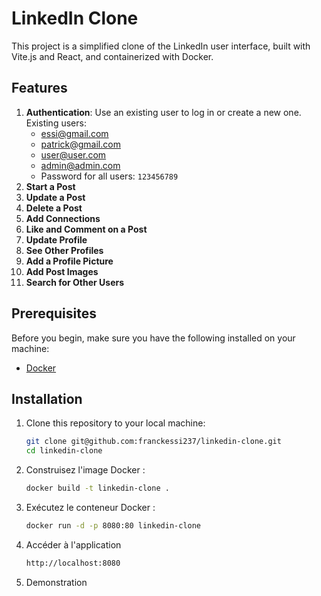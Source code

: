 # LinkedIn Clone

This project is a simplified clone of the LinkedIn user interface, built with Vite.js and React, and containerized with Docker.

## Features
1. **Authentication**: Use an existing user to log in or create a new one. Existing users:
   - essi@gmail.com
   - patrick@gmail.com
   - user@user.com
   - admin@admin.com
   - Password for all users: `123456789`
2. **Start a Post**
3. **Update a Post**
4. **Delete a Post**
5. **Add Connections**
6. **Like and Comment on a Post**
7. **Update Profile**
8. **See Other Profiles**
9. **Add a Profile Picture**
10. **Add Post Images**
11. **Search for Other Users**

## Prerequisites

Before you begin, make sure you have the following installed on your machine:

- [Docker](https://www.docker.com/products/docker-desktop)

## Installation

1. Clone this repository to your local machine:

   ```bash
   git clone git@github.com:franckessi237/linkedin-clone.git
   cd linkedin-clone


2. Construisez l'image Docker :

    ```bash
    docker build -t linkedin-clone .

3. Exécutez le conteneur Docker :

    ```bash
    docker run -d -p 8080:80 linkedin-clone

4. Accéder à l'application

    ```bash
    http://localhost:8080


5. Demonstration
